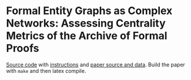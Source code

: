 # Formal Entity Graphs as Complex Networks: Assessing Centrality Metrics of the Archive of Formal Proofs
[Source code](source/) with [instructions](source/README.md) and [paper source and data](paper_data/).
Build the paper with `make` and then latex compile.